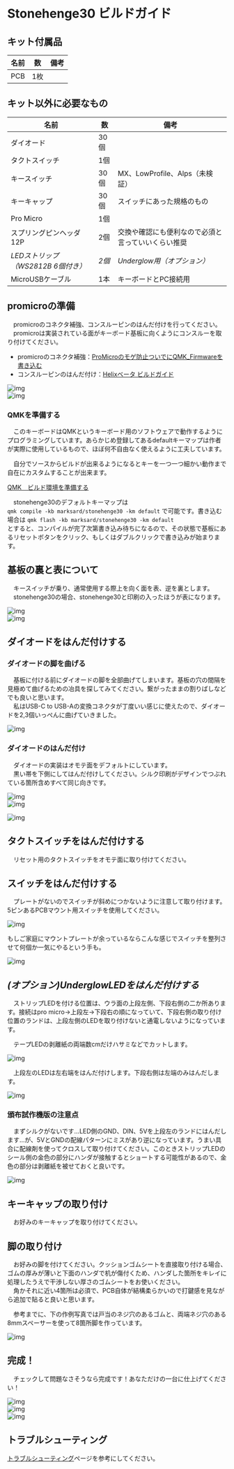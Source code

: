 # Stonehenge30 ビルドガイド

## キット付属品

| 名前 | 数 | 備考 |
| ---- | ---- | --- |
| PCB | 1枚 | |

## キット以外に必要なもの

| 名前 | 数 | 備考 |
| ---- | ---- | --- |
| ダイオード | 30個 |  |
| タクトスイッチ | 1個 | |
| キースイッチ | 30個 | MX、LowProfile、Alps（未検証） |
| キーキャップ | 30個 | スイッチにあった規格のもの |
| Pro Micro | 1個 | |
| スプリングピンヘッダ 12P | 2個 | 交換や確認にも便利なので必須と言っていいくらい推奨 |
| *LEDストリップ（WS2812B 6個付き）* | *2個* | *Underglow用（オプション）* |
| MicroUSBケーブル | 1本 | キーボードとPC接続用 |

## promicroの準備

　promicroのコネクタ補強、コンスルーピンのはんだ付けを行ってください。  
　promicroは実装されている面がキーボード基板に向くようにコンスルーを取り付けてください。  
 - promicroのコネクタ補強：[ProMicroのモゲ防止ついでにQMK_Firmwareを書き込む](https://qiita.com/hdbx/items/2f3e4ddfcadda2a5578e)
 - コンスルーピンのはんだ付け：[Helixベータ ビルドガイド](https://github.com/MakotoKurauchi/helix/blob/master/Doc/buildguide_jp.md)

![img](../../_image/promicro01.jpg)  
![img](../../_image/promicro02.jpg)  

### QMKを準備する

　このキーボードはQMKというキーボード用のソフトウェアで動作するようにプログラミングしています。あらかじめ登録してあるdefaultキーマップは作者が実際に使用しているもので、ほぼ何不自由なく使えるように工夫しています。

　自分でソースからビルドが出来るようになるとキーを一つ一つ細かい動作まで自在にカスタムすることが出来ます。  

[QMK　ビルド環境を準備する](https://docs.qmk.fm/#/ja/newbs_getting_started)  

　stonehenge30のデフォルトキーマップは  
```qmk compile -kb marksard/stonehenge30 -km default```
で可能です。書き込む場合は
```qmk flash -kb marksard/stonehenge30 -km default```  
とすると、コンパイルが完了次第書き込み待ちになるので、その状態で基板にあるリセットボタンをクリック、もしくはダブルクリックで書き込みが始まります。  

## 基板の裏と表について

　キースイッチが乗り、通常使用する際上を向く面を表、逆を裏とします。  
　stonehenge30の場合、stonehenge30と印刷の入ったほうが表になります。  

![img](_image/20190202-P2020237.jpg)  
![img](_image/20190202-P2020238.jpg)  

## ダイオードをはんだ付けする

### ダイオードの脚を曲げる

　基板に付ける前にダイオードの脚を全部曲げてしまいます。基板の穴の間隔を見極めて曲げるための冶具を探してみてください。繋がったままの割りばしなどでも良いと思います。  
　私はUSB-C to USB-Aの変換コネクタが丁度いい感じに使えたので、ダイオードを2,3個いっぺんに曲げていきました。  

![img](../../treadstone48/documents/_image/20181216-PC160164.jpg)  

### ダイオードのはんだ付け

　ダイオードの実装はオモテ面をデフォルトにしています。  
　黒い帯を下側にしてはんだ付けしてください。シルク印刷がデザインでつぶれている箇所含めすべて同じ向きです。  

![img](_image/IMG_8447.jpg)  
![img](_image/20190202-P2020239.jpg)  

![img](../../treadstone48/documents/_image/diode.png)  

## タクトスイッチをはんだ付けする

　リセット用のタクトスイッチをオモテ面に取り付けてください。  

## スイッチをはんだ付けする

　プレートがないのでスイッチが斜めにつかないように注意して取り付けます。5ピンあるPCBマウント用スイッチを使用してください。

![img](_image/20190202-P2020242.jpg)  

もしご家庭にマウントプレートが余っているならこんな感じでスイッチを整列させて何個か一気にやるという手も。  

![img](_image/20190202-P2020240.jpg)  

## *(オプション)UnderglowLEDをはんだ付けする*

　ストリップLEDを付ける位置は、ウラ面の上段左側、下段右側の二か所あります。接続はpro micro→上段左→下段右の順になっていて、下段右側の取り付け位置のランドは、上段左側のLEDを取り付けないと通電しないようになっています。  

　テープLEDの剥離紙の両端数cmだけハサミなどでカットします。  

![img](../../treadstone48/documents/_image/20181216-PC160176.jpg)  

　上段左のLEDは左右端をはんだ付けします。下段右側は左端のみはんだします。  

![img](_image/20190203-P2030270.jpg)  

### 頒布試作機版の注意点

　まずシルクがないです…LED側のGND、DIN、5Vを上段左のランドにはんだします…が、5VとGNDの配線パターンにミスがあり逆になっています。うまい具合に配線剤を使ってクロスして取り付けてください。このときストリップLEDのシール側の金色の部分にハンダが接触するとショートする可能性があるので、金色の部分は剥離紙を被せておくと良いです。  

![img](_image/20190203-P2030274.jpg)  

## キーキャップの取り付け

　お好みのキーキャップを取り付けてください。  

## 脚の取り付け

　お好みの脚を付けてください。クッションゴムシートを直接取り付ける場合、ゴムの厚みが薄いと下面のハンダで机が傷付くため、ハンダした箇所をキレイに処理したうえで干渉しない厚さのゴムシートをお使いください。  
　角かそれに近い4箇所は必須で、PCB自体が結構柔らかいので打鍵感を見ながら追加で貼ると良いと思います。  

　参考までに、下の作例写真では戸当のネジ穴のあるゴムと、両端ネジ穴のある8mmスペーサーを使って8箇所脚を作っています。  

![img](_image/20190203-P2030276.jpg)  

## 完成！

　チェックして問題なさそうなら完成です！あなただけの一台に仕上げてください！

![img](_image/20190202-P2020255.jpg)  
![img](_image/20190203-P2030266.jpg)  
![img](_image/20190211-P2110297.jpg)  

## トラブルシューティング

[トラブルシューティング](../../troubleshooting.md)ページを参考にしてください。  
